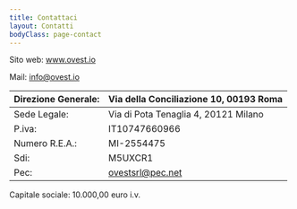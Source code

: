 ```yaml
---
title: Contattaci
layout: Contatti
bodyClass: page-contact
---
```


Sito web: www.ovest.io

Mail: info@ovest.io

|Direzione Generale:  | Via della Conciliazione 10, 00193 Roma  |
| ------------------  | -------------------------------------   |
|Sede Legale:         | Via di Pota Tenaglia 4, 20121 Milano    |
|P.iva:               | IT10747660966                           |
|Numero R.E.A.:       | MI-2554475                              |
|Sdi:                 | M5UXCR1                                 |
|Pec:                 | ovestsrl@pec.net                        |


Capitale sociale: 10.000,00 euro i.v.


